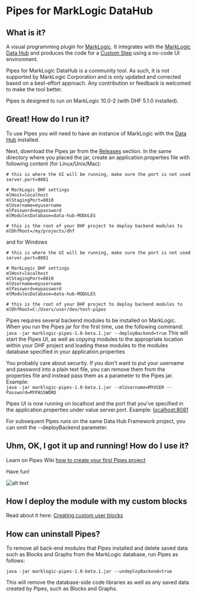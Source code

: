 # Pipes for MarkLogic DataHub

## What is it?
A visual programming plugin for [MarkLogic](https://docs.marklogic.com/guide/getting-started/intro). It integrates with the [MarkLogic Data Hub](https://docs.marklogic.com/datahub/) and produces the code for a [Custom Step](https://docs.marklogic.com/datahub/modules/editing-custom-step-module.html) using a no-code UI environment.

Pipes for MarkLogic DataHub is a community tool. As such, it is not supported by MarkLogic Corporation and is only updated and corrected based on a best-effort approach. Any contribution or feedback is welcomed to make the tool better.

Pipes is designed to run on MarkLogic 10.0-2 (with DHF 5.1.0 installed). 

## Great! How do I run it?
To use Pipes you will need to have an instance of MarkLogic with the [Data Hub](https://docs.marklogic.com/datahub/index.html) installed.

Next, download the Pipes jar from the [Releases](https://github.com/marklogic-community/pipes/releases) section. In the same directory where you placed the jar, create an application.properties file with following content (for Linux/Unix/Mac):

```
# this is where the UI will be running, make sure the port is not used
server.port=8081

# MarkLogic DHF settings
mlHost=localhost
mlStagingPort=8010
mlUsername=myusername
mlPassword=mypassword 
mlModulesDatabase=data-hub-MODULES

# this is the root of your DHF project to deploy backend modules to
mlDhfRoot=/my/projects/dhf 
```
and for Windows
```
# this is where the UI will be running, make sure the port is not used
server.port=8081

# MarkLogic DHF settings
mlHost=localhost
mlStagingPort=8010
mlUsername=myusername
mlPassword=mypassword 
mlModulesDatabase=data-hub-MODULES

# this is the root of your DHF project to deploy backend modules to
mlDhfRoot=C:/Users/user/dev/test-pipes
```

Pipes requires several backend modules to be installed on MarkLogic.
When you run the Pipes jar for the first time, use the following command:
```java -jar marklogic-pipes-1.0-beta.1.jar --deployBackend=true```
This will start the Pipes UI, as well as copying modules to the appropriate location within your DHF project and loading these modules to the modules database specified in your application.properties 

You probably care about security. If you don't want to put your username and password into a plain text file, you can remove them from the properties file and instead pass them as a parameter to the Pipes jar. Example:  
```java -jar marklogic-pipes-1.0-beta.1.jar --mlUsername=MYUSER --Password=MYPASSWORD```

Pipes UI is now running on localhost and the port that you've specified in the application.properties under value server.port. Example: [localhost:8081](http://localhost:8081)

For subsequent Pipes runs on the same Data Hub Framework project, you can omit the --deployBackend parameter.

## Uhm, OK, I got it up and running! How do I use it?
Learn on Pipes Wiki [how to create your first Pipes project](https://github.com/marklogic-community/pipes/wiki/1.-Creating-your-first-Pipes-project)

Have fun!

![alt text](https://github.com/marklogic-community/pipes/blob/master/Pipes.png?raw=true) 

## How I deploy the module with my custom blocks
Read about it here: [Creating custom user blocks](https://github.com/marklogic-community/pipes/wiki/4.-Creating-custom-user-blocks-for-developers)
## How can uninstall Pipes?

To remove all back-end modules that Pipes installed and delete saved data such as Blocks and Graphs from the MarkLogic database, run Pipes as follows:

```java -jar marklogic-pipes-1.0-beta.1.jar --undeployBackend=true```

This will remove the database-side code libraries as well as any saved data created by Pipes, such as Blocks and Graphs.
